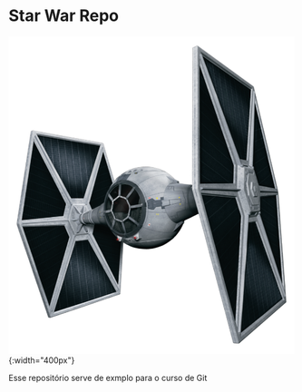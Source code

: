 # Star War Repo

![TIE Fighter](./tief.png?raw=true "Title"){:width="400px"}

Esse repositório serve de exmplo para o curso de Git
